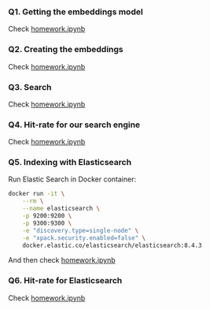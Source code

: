 ### Q1. Getting the embeddings model

Check [homework.ipynb](./homework.ipynb)

### Q2. Creating the embeddings

Check [homework.ipynb](./homework.ipynb)

### Q3. Search

Check [homework.ipynb](./homework.ipynb)

### Q4. Hit-rate for our search engine

Check [homework.ipynb](./homework.ipynb)

### Q5. Indexing with Elasticsearch

Run Elastic Search in Docker container:

```bash
docker run -it \
    --rm \
    --name elasticsearch \
    -p 9200:9200 \
    -p 9300:9300 \
    -e "discovery.type=single-node" \
    -e "xpack.security.enabled=false" \
    docker.elastic.co/elasticsearch/elasticsearch:8.4.3
```

And then check [homework.ipynb](./homework.ipynb)

### Q6. Hit-rate for Elasticsearch

Check [homework.ipynb](./homework.ipynb)
